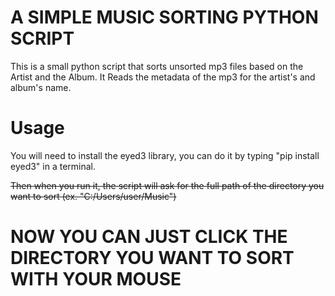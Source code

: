 # A SIMPLE MUSIC SORTING PYTHON SCRIPT

This is a small python script that sorts unsorted mp3 files based on the Artist and the Album.
It Reads the metadata of the mp3 for the artist's and album's name.
# Usage
You will need to install the eyed3 library, you can do it by typing "pip install eyed3" in a terminal.

~~Then when you run it, the script will ask for the full path of the directory you want to sort (ex. "C:/Users/user/Music")~~

# NOW YOU CAN JUST CLICK THE DIRECTORY YOU WANT TO SORT WITH YOUR MOUSE
